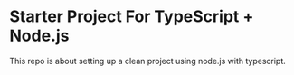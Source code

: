 # Starter Project For TypeScript + Node.js
This repo is about setting up a clean project using node.js with typescript.




